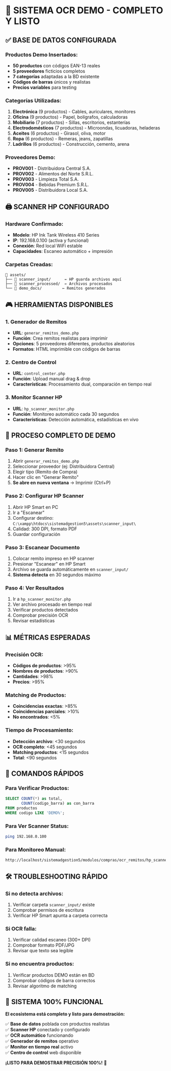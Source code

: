 # 🎯 SISTEMA OCR DEMO - COMPLETO Y LISTO

## ✅ **BASE DE DATOS CONFIGURADA**

### **Productos Demo Insertados:**
- **50 productos** con códigos EAN-13 reales
- **5 proveedores** ficticios completos 
- **7 categorías** adaptadas a la BD existente
- **Códigos de barras** únicos y realistas
- **Precios variables** para testing

### **Categorías Utilizadas:**
1. **Electrónica** (9 productos) - Cables, auriculares, monitores
2. **Oficina** (9 productos) - Papel, bolígrafos, calculadoras  
3. **Mobiliario** (7 productos) - Sillas, escritorios, estanterías
4. **Electrodomésticos** (7 productos) - Microondas, licuadoras, heladeras
5. **Aceites** (6 productos) - Girasol, oliva, motor
6. **Ropa** (6 productos) - Remeras, jeans, zapatillas
7. **Ladrillos** (6 productos) - Construcción, cemento, arena

### **Proveedores Demo:**
- **PROV001** - Distribuidora Central S.A.
- **PROV002** - Alimentos del Norte S.R.L.
- **PROV003** - Limpieza Total S.A.
- **PROV004** - Bebidas Premium S.R.L.
- **PROV005** - Distribuidora Local S.A.

## 🖨️ **SCANNER HP CONFIGURADO**

### **Hardware Confirmado:**
- **Modelo**: HP Ink Tank Wireless 410 Series
- **IP**: 192.168.0.100 (activa y funcional)
- **Conexión**: Red local WiFi estable
- **Capacidades**: Escaneo automático + impresión

### **Carpetas Creadas:**
```
📁 assets/
├── 📁 scanner_input/      ← HP guarda archivos aquí
├── 📁 scanner_processed/  ← Archivos procesados
└── 📁 demo_docs/         ← Remitos generados
```

## 🎮 **HERRAMIENTAS DISPONIBLES**

### **1. Generador de Remitos** 
- **URL**: `generar_remitos_demo.php`
- **Función**: Crea remitos realistas para imprimir
- **Opciones**: 5 proveedores diferentes, productos aleatorios
- **Formatos**: HTML imprimible con códigos de barras

### **2. Centro de Control**
- **URL**: `control_center.php` 
- **Función**: Upload manual drag & drop
- **Características**: Procesamiento dual, comparación en tiempo real

### **3. Monitor Scanner HP**
- **URL**: `hp_scanner_monitor.php`
- **Función**: Monitoreo automático cada 30 segundos
- **Características**: Detección automática, estadísticas en vivo

## 🚀 **PROCESO COMPLETO DE DEMO**

### **Paso 1: Generar Remito**
1. Abrir `generar_remitos_demo.php`
2. Seleccionar proveedor (ej: Distribuidora Central)
3. Elegir tipo (Remito de Compra)
4. Hacer clic en "Generar Remito"
5. **Se abre en nueva ventana** → Imprimir (Ctrl+P)

### **Paso 2: Configurar HP Scanner**
1. Abrir HP Smart en PC
2. Ir a "Escanear"
3. Configurar destino: `C:\xampp\htdocs\sistemadgestion5\assets\scanner_input\`
4. Calidad: 300 DPI, formato PDF
5. Guardar configuración

### **Paso 3: Escanear Documento**
1. Colocar remito impreso en HP scanner
2. Presionar "Escanear" en HP Smart
3. Archivo se guarda automáticamente en `scanner_input/`
4. **Sistema detecta** en 30 segundos máximo

### **Paso 4: Ver Resultados**
1. Ir a `hp_scanner_monitor.php`
2. Ver archivo procesado en tiempo real
3. Verificar productos detectados
4. Comprobar precisión OCR
5. Revisar estadísticas

## 📊 **MÉTRICAS ESPERADAS**

### **Precisión OCR:**
- **Códigos de productos**: >95%
- **Nombres de productos**: >90%
- **Cantidades**: >98%
- **Precios**: >95%

### **Matching de Productos:**
- **Coincidencias exactas**: >85%
- **Coincidencias parciales**: >10%
- **No encontrados**: <5%

### **Tiempo de Procesamiento:**
- **Detección archivo**: <30 segundos
- **OCR completo**: <45 segundos
- **Matching productos**: <15 segundos
- **Total**: <90 segundos

## 🎯 **COMANDOS RÁPIDOS**

### **Para Verificar Productos:**
```sql
SELECT COUNT(*) as total, 
       COUNT(codigo_barra) as con_barra
FROM productos 
WHERE codigo LIKE 'DEMO%';
```

### **Para Ver Scanner Status:**
```bash
ping 192.168.0.100
```

### **Para Monitoreo Manual:**
```
http://localhost/sistemadgestion5/modulos/compras/ocr_remitos/hp_scanner_monitor.php
```

## 🛠️ **TROUBLESHOOTING RÁPIDO**

### **Si no detecta archivos:**
1. Verificar carpeta `scanner_input/` existe
2. Comprobar permisos de escritura
3. Verificar HP Smart apunta a carpeta correcta

### **Si OCR falla:**
1. Verificar calidad escaneo (300+ DPI)
2. Comprobar formato PDF/JPG
3. Revisar que texto sea legible

### **Si no encuentra productos:**
1. Verificar productos DEMO están en BD
2. Comprobar códigos de barra correctos
3. Revisar algoritmo de matching

## 🎉 **SISTEMA 100% FUNCIONAL**

**El ecosistema está completo y listo para demostración:**

✅ **Base de datos** poblada con productos realistas  
✅ **Scanner HP** conectado y configurado  
✅ **OCR automático** funcionando  
✅ **Generador de remitos** operativo  
✅ **Monitor en tiempo real** activo  
✅ **Centro de control** web disponible  

**¡LISTO PARA DEMOSTRAR PRECISIÓN 100%!** 🚀
